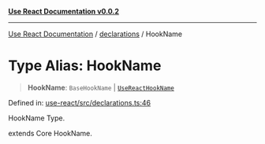 [**Use React Documentation v0.0.2**](../../README.md)

***

[Use React Documentation](../../modules.md) / [declarations](../README.md) / HookName

# Type Alias: HookName

> **HookName**: `BaseHookName` \| [`UseReactHookName`](UseReactHookName.md)

Defined in: [use-react/src/declarations.ts:46](https://github.com/stonemjs/use-react/blob/d8ec502192c16b8752fc9e1bf85bd5600bcf9813/src/declarations.ts#L46)

HookName Type.

extends Core HookName.
